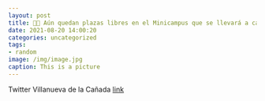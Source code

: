 ```yaml
---
layout: post
title: 👧👦 Aún quedan plazas libres en el Minicampus que se llevará a cabo los días 1, 2 y 3 de septiembre en el Complejo Deportivo y CE...
date: 2021-08-20 14:00:20
categories: uncategorized
tags:
- random
image: /img/image.jpg
caption: This is a picture
---
```

Twitter Villanueva de la Cañada [link](https://twitter.com/AytoVDLCanada/status/1428675613896937479)
